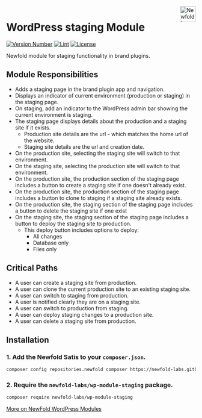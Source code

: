 <a href="https://newfold.com/" target="_blank">
    <img src="https://newfold.com/content/experience-fragments/newfold/site-header/master/_jcr_content/root/header/logo.coreimg.svg/1621395071423/newfold-digital.svg" alt="Newfold Logo" title="Newfold Digital" align="right" 
height="42" />
</a>

# WordPress staging Module

[![Version Number](https://img.shields.io/github/v/release/newfold-labs/wp-module-staging?color=21a0ed&labelColor=333333)](https://github.com/newfold-labs/wp-module-staging/releases)
[![Lint](https://github.com/newfold-labs/wp-module-staging/actions/workflows/lint.yml/badge.svg?branch=main)](https://github.com/newfold-labs/wp-module-staging/actions/workflows/lint.yml)
[![License](https://img.shields.io/github/license/newfold-labs/wp-module-staging?labelColor=333333&color=666666)](https://raw.githubusercontent.com/newfold-labs/wp-module-staging/master/LICENSE)

Newfold module for staging functionality in brand plugins.

## Module Responsibilities

- Adds a staging page in the brand plugin app and navigation.
- Displays an indicator of current environment (production or staging) in the staging page.
- On staging, add an indicator to the WordPress admin bar showing the current environment is staging.
- The staging page displays details about the production and a staging site if it exists.
  - Production site details are the url - which matches the home url of the website.
  - Staging site details are the url and creation date. 
- On the production site, selecting the staging site will switch to that environment.
- On the staging site, selecting the production site will switch to that environment.
- On the production site, the production section of the staging page includes a button to create a staging site if one doesn't already exist.
- On the production site, the production section of the staging page includes a button to clone to staging if a staging site already exists.
- On the production site, the staging section of the staging page includes a button to delete the staging site if one exist
- On the staging site, the staging section of the staging page includes a button to deploy the staging site to production.
  - This deploy button includes options to deploy:
    - All changes
    - Database only
    - Files only

## Critical Paths

- A user can create a staging site from production.
- A user can clone the current production site to an existing staging site.
- A user can switch to staging from production.
- A user is notified clearly they are on a staging site.
- A user can switch to production from staging.
- A user can deploy staging changes to a production site.
- A user can delete a staging site from production.

## Installation

### 1. Add the Newfold Satis to your `composer.json`.

 ```bash
 composer config repositories.newfold composer https://newfold-labs.github.io/satis
 ```

### 2. Require the `newfold-labs/wp-module-staging` package.

 ```bash
 composer require newfold-labs/wp-module-staging
 ```

[More on NewFold WordPress Modules](https://github.com/newfold-labs/wp-module-loader)
